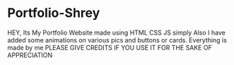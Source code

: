 # Portfolio-Shrey
HEY, Its My Portfolio Website made using HTML CSS JS simply 
Also I have added some animations on various pics and buttons or cards.
Everything is made by me
PLEASE GIVE CREDITS IF YOU USE IT FOR THE SAKE OF APPRECIATION

